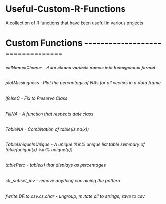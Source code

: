 # Useful-Custom-R-Functions
 A collection of R functions that have been useful in various projects




# Custom Functions ---------------------------------

###### colNamesCleaner - Auto cleans variable names into homogenous format

###### plotMissingness - Plot the percantage of NAs for all vectors in a data frame

###### IfelseC - Fix to Preserve Class

###### FillNA - A function that respects date class

###### TableNA - Combination of table(is.na(x))

###### TableUniqueInUnique - A unique %in% unique list table summary of table(unique(x) %in% unique(y))

###### tablePerc - table(x) that displays as percentages

###### str_subset_inv - remove anything containing the pattern

###### fwrite.DF.to.csv.as.char - ungroup, mutate all to strings, save to csv

